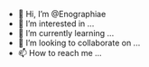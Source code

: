 - 👋 Hi, I’m @Enographiae
- 👀 I’m interested in ...
- 🌱 I’m currently learning ...
- 💞️ I’m looking to collaborate on ...
- 📫 How to reach me ...

<!---
Enographiae/Enographiae is a ✨ special ✨ repository because its `README.md` (this file) appears on your GitHub profile.
You can click the Preview link to take a look at your changes.
--->
